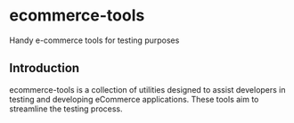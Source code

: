 # ecommerce-tools
Handy e-commerce tools for testing purposes

## Introduction
ecommerce-tools is a collection of utilities designed to assist developers in testing and developing eCommerce applications. These tools aim to streamline the testing process.